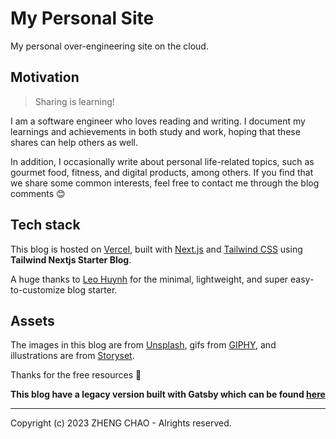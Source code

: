 # My Personal Site

My personal over-engineering site on the cloud.

## Motivation

> Sharing is learning!

I am a software engineer who loves reading and writing. I document my learnings and achievements in both study and work, hoping that these shares can help others as well.

In addition, I occasionally write about personal life-related topics, such as gourmet food, fitness, and digital products, among others. If you find that we share some common interests, feel free to contact me through the blog comments 😊

## Tech stack

This blog is hosted on [Vercel](https://vercel.com/), built with [Next.js](https://nextjs.org/) and [Tailwind CSS](https://tailwindcss.com/) using **Tailwind Nextjs Starter Blog**.

A huge thanks to [Leo Huynh](https://github.com/hta218/leohuynh.dev) for the minimal, lightweight, and super easy-to-customize blog starter.

## Assets

The images in this blog are from [Unsplash](https://unsplash.com/), gifs from [GIPHY](https://giphy.com/), and illustrations are from [Storyset](https://storyset.com/).

Thanks for the free resources 🙏

**This blog have a legacy version built with Gatsby which can be found [here](https://chaosflutter.vercel.app/)** 

---

Copyright (c) 2023 ZHENG CHAO - Alrights reserved.
